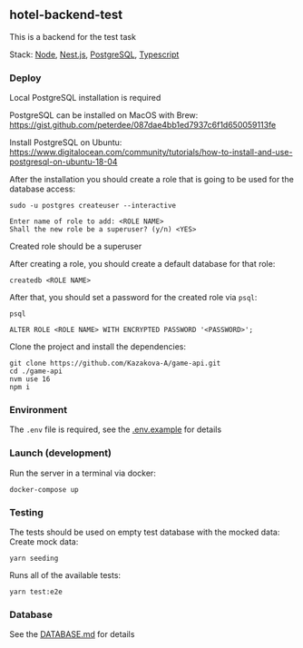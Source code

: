 ## hotel-backend-test

This is a backend for the test task

Stack: [Node](https://nodejs.org/en/), [Nest.js](https://nestjs.com/), [PostgreSQL](https://www.postgresql.org/), [Typescript](https://www.typescriptlang.org/)

### Deploy

Local PostgreSQL installation is required

PostgreSQL can be installed on MacOS with Brew:
https://gist.github.com/peterdee/087dae4bb1ed7937c6f1d650059113fe

Install PostgreSQL on Ubuntu:
https://www.digitalocean.com/community/tutorials/how-to-install-and-use-postgresql-on-ubuntu-18-04

After the installation you should create a role that is going to be used for the database access:

```shell script
sudo -u postgres createuser --interactive

Enter name of role to add: <ROLE NAME>
Shall the new role be a superuser? (y/n) <YES>
```

Created role should be a superuser

After creating a role, you should create a default database for that role:

```shell script
createdb <ROLE NAME>
```

After that, you should set a password for the created role via `psql`:

```shell script
psql

ALTER ROLE <ROLE NAME> WITH ENCRYPTED PASSWORD '<PASSWORD>';
```

Clone the project and install the dependencies:

```shell script
git clone https://github.com/Kazakova-A/game-api.git
cd ./game-api
nvm use 16
npm i
```

### Environment

The `.env` file is required, see the [.env.example](.env.example) for details


### Launch (development)
Run the server in a terminal via docker:

```shell script
docker-compose up
```

### Testing
The tests should be used on empty test database with the mocked data:
Create mock data:

```shell script
yarn seeding
```

Runs all of the available tests:

```shell script
yarn test:e2e
```

### Database

See the [DATABASE.md](DATABASE.md) for details
